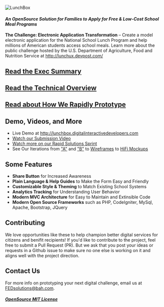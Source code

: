 ![LunchBox](http://lunchbox.digitalinteractivedevelopers.com/assets/img/header/logo.png)

#### _An OpenSource Solution for Families to Apply for Free & Low-Cost School Meal Programs_

__The Challenge: Electronic Application Transformation__ – Create a model electronic application for the National School Lunch Program and help millions of American students access school meals. Learn more about the public challenge hosted by the U.S. Department of Agriculture, Food and Nutrition Service at http://lunchux.devpost.com/

## [Read the Exec Summary](documentation/README.md)

## [Read the Technical Overview](documentation/technical-guide.md)

## [Read about How We Rapidly Prototype](documentation/our-story.md)



## Demo, Videos, and More
- Live Demo at http://lunchbox.digitalinteractivedevelopers.com
- [Watch our Submission Video](https://vimeo.com/157173503)
- [Watch more on our Rapid Solutions Sprint](bit.ly/bah-rapid-solutions)
- See Our Iterations from ["A"](https://invis.io/NW68ENL57) and ["B"](https://invis.io/R768ENQSC) to [Wireframes](https://invis.io/U868ENTMK) to [HiFi Mockups](https://invis.io/CD68ENVYB) 



## Some Features
* __Share Button__ for Increased Awareness
* __Plain Language & Help Guides__ to Make the Form Easy and Friendly
* __Customizable Style & Theming__ to Match Existing School Systems
* __Analytics Tracking__ for Understanding User Behavior
* __Modern MVC Architecture__ for Easy to Maintain and Extinsible Code
* __Modern Open Source Frameworks__ such as PHP, CodeIgniter, MySql, Apache, Bootstrap, JQuery



## Contributing
We love opportunities like these to help champion better digital services for citizens and benifit recipients! If you'd like to contribute to the project, feel free to submit a Pull Request (PR). But we ask that you post your ideas or requests in a Github issue to make sure no one else is working on it and aligns well with the project direction.


## Contact Us
For more info on prototyping your next digital challenge, email us at [FEDsolutions@bah.com](mailto:FEDsolutions@bah.com).


##### [OpenSource MIT License](LICENSE)
